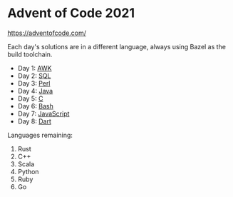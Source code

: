 # Advent of Code 2021

https://adventofcode.com/

Each day's solutions are in a different language, always using Bazel as the
build toolchain.

- Day 1: [AWK](https://en.wikipedia.org/wiki/AWK)
- Day 2: [SQL](https://en.wikipedia.org/wiki/SQL)
- Day 3: [Perl](https://en.wikipedia.org/wiki/Perl)
- Day 4: [Java](<https://en.wikipedia.org/wiki/Java_(programming_language)>)
- Day 5: [C](<https://en.wikipedia.org/wiki/C_(programming_language)>)
- Day 6: [Bash](<https://en.wikipedia.org/wiki/Bash_(Unix_shell)>)
- Day 7: [JavaScript](https://en.wikipedia.org/wiki/JavaScript)
- Day 8: [Dart](<https://en.wikipedia.org/wiki/Dart_(programming_language)>)

Languages remaining:

1. Rust
2. C++
3. Scala
4. Python
5. Ruby
6. Go
